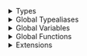 <details>
<summary>Types</summary>

  - [BitBucketCloud](./BitBucketCloud)
  - [BitBucketCloud.Activity](./BitBucketCloud.Activity)
  - [BitBucketCloud.Comment](./BitBucketCloud.Comment)
  - [BitBucketCloud.Comment.Inline](./BitBucketCloud.Comment.Inline)
  - [BitBucketCloud.Commit](./BitBucketCloud.Commit)
  - [BitBucketCloud.Commit.Author](./BitBucketCloud.Commit.Author)
  - [BitBucketCloud.Commit.Parent](./BitBucketCloud.Commit.Parent)
  - [BitBucketCloud.Content](./BitBucketCloud.Content)
  - [BitBucketCloud.MergeRef](./BitBucketCloud.MergeRef)
  - [BitBucketCloud.PullRequest](./BitBucketCloud.PullRequest)
  - [BitBucketCloud.PullRequest.Participant](./BitBucketCloud.PullRequest.Participant)
  - [BitBucketCloud.PullRequest.Participant.Role](./BitBucketCloud.PullRequest.Participant.Role)
  - [BitBucketCloud.PullRequest.State](./BitBucketCloud.PullRequest.State)
  - [BitBucketCloud.Repo](./BitBucketCloud.Repo)
  - [BitBucketCloud.User](./BitBucketCloud.User)
  - [BitBucketMetadata](./BitBucketMetadata)
  - [BitBucketServer](./BitBucketServer)
  - [BitBucketServer.Activity](./BitBucketServer.Activity)
  - [BitBucketServer.Comment](./BitBucketServer.Comment)
  - [BitBucketServer.Comment.Detail](./BitBucketServer.Comment.Detail)
  - [BitBucketServer.Comment.Detail.InnerProperties](./BitBucketServer.Comment.Detail.InnerProperties)
  - [BitBucketServer.Comment.Detail.Task](./BitBucketServer.Comment.Detail.Task)
  - [BitBucketServer.Commit](./BitBucketServer.Commit)
  - [BitBucketServer.Commit.Parent](./BitBucketServer.Commit.Parent)
  - [BitBucketServer.MergeRef](./BitBucketServer.MergeRef)
  - [BitBucketServer.Project](./BitBucketServer.Project)
  - [BitBucketServer.PullRequest](./BitBucketServer.PullRequest)
  - [BitBucketServer.PullRequest.Participant](./BitBucketServer.PullRequest.Participant)
  - [BitBucketServer.PullRequest.Reviewer](./BitBucketServer.PullRequest.Reviewer)
  - [BitBucketServer.Repo](./BitBucketServer.Repo)
  - [BitBucketServer.User](./BitBucketServer.User)
  - [DSL](./DSL)
  - [DangerDSL](./DangerDSL)
  - [DangerUtils](./DangerUtils)
  - [DangerUtils.Environment](./DangerUtils.Environment)
  - [DangerUtils.Environment.Value](./DangerUtils.Environment.Value)
  - [FileDiff](./FileDiff)
  - [FileDiff.Changes](./FileDiff.Changes)
  - [FileDiff.Hunk](./FileDiff.Hunk)
  - [FileDiff.Line](./FileDiff.Line)
  - [FileType](./FileType)
  - [Git](./Git)
  - [Git.Commit](./Git.Commit)
  - [Git.Commit.Author](./Git.Commit.Author)
  - [GitHub](./GitHub)
  - [GitHub.Commit](./GitHub.Commit)
  - [GitHub.Commit.CommitData](./GitHub.Commit.CommitData)
  - [GitHub.Issue](./GitHub.Issue)
  - [GitHub.Issue.Label](./GitHub.Issue.Label)
  - [GitHub.Issue.State](./GitHub.Issue.State)
  - [GitHub.MergeRef](./GitHub.MergeRef)
  - [GitHub.Milestone](./GitHub.Milestone)
  - [GitHub.Milestone.State](./GitHub.Milestone.State)
  - [GitHub.PullRequest](./GitHub.PullRequest)
  - [GitHub.PullRequest.Link](./GitHub.PullRequest.Link)
  - [GitHub.PullRequest.Link.Relation](./GitHub.PullRequest.Link.Relation)
  - [GitHub.PullRequest.PullRequestState](./GitHub.PullRequest.PullRequestState)
  - [GitHub.Repo](./GitHub.Repo)
  - [GitHub.RequestedReviewers](./GitHub.RequestedReviewers)
  - [GitHub.Review](./GitHub.Review)
  - [GitHub.Review.State](./GitHub.Review.State)
  - [GitHub.Team](./GitHub.Team)
  - [GitHub.User](./GitHub.User)
  - [GitHub.User.UserType](./GitHub.User.UserType)
  - [GitLab](./GitLab)
  - [GitLab.CodingKeys](./GitLab.CodingKeys)
  - [GitLab.MergeRequest](./GitLab.MergeRequest)
  - [GitLab.MergeRequest.CodingKeys](./GitLab.MergeRequest.CodingKeys)
  - [GitLab.MergeRequest.DiffRefs](./GitLab.MergeRequest.DiffRefs)
  - [GitLab.MergeRequest.Milestone](./GitLab.MergeRequest.Milestone)
  - [GitLab.MergeRequest.Milestone.CodingKeys](./GitLab.MergeRequest.Milestone.CodingKeys)
  - [GitLab.MergeRequest.Milestone.ParentIdentifier](./GitLab.MergeRequest.Milestone.ParentIdentifier)
  - [GitLab.MergeRequest.Milestone.State](./GitLab.MergeRequest.Milestone.State)
  - [GitLab.MergeRequest.Pipeline](./GitLab.MergeRequest.Pipeline)
  - [GitLab.MergeRequest.Pipeline.CodingKeys](./GitLab.MergeRequest.Pipeline.CodingKeys)
  - [GitLab.MergeRequest.Pipeline.Status](./GitLab.MergeRequest.Pipeline.Status)
  - [GitLab.MergeRequest.State](./GitLab.MergeRequest.State)
  - [GitLab.MergeRequest.TimeStats](./GitLab.MergeRequest.TimeStats)
  - [GitLab.MergeRequest.TimeStats.CodingKeys](./GitLab.MergeRequest.TimeStats.CodingKeys)
  - [GitLab.Metadata](./GitLab.Metadata)
  - [GitLab.User](./GitLab.User)
  - [GitLab.User.CodingKeys](./GitLab.User.CodingKeys)
  - [GitLab.User.State](./GitLab.User.State)
  - [Meta](./Meta)
  - [SwiftLint](./SwiftLint)
  - [SwiftLint.LintStyle](./SwiftLint.LintStyle)
  - [SwiftLint.SwiftlintPath](./SwiftLint.SwiftlintPath)
  - [SwiftLintViolation](./SwiftLintViolation)
  - [SwiftLintViolation.Severity](./SwiftLintViolation.Severity)
  - [Violation](./Violation)

</details>

<details>
<summary>Global Typealiases</summary>

  - [File](./File)

</details>

<details>
<summary>Global Variables</summary>

  - [fails](./fails)
  - [markdowns](./markdowns)
  - [messages](./messages)
  - [warnings](./warnings)

</details>

<details>
<summary>Global Functions</summary>

  - [Danger()](./Danger\(\))
  - [fail(\_:)](./fail\(_:\))
  - [fail(message:file:line:)](./fail\(message:file:line:\))
  - [markdown(\_:)](./markdown\(_:\))
  - [markdown(message:file:line:)](./markdown\(message:file:line:\))
  - [message(\_:)](./message\(_:\))
  - [message(message:file:line:)](./message\(message:file:line:\))
  - [suggestion(code:file:line:)](./suggestion\(code:file:line:\))
  - [warn(\_:)](./warn\(_:\))
  - [warn(message:file:line:)](./warn\(message:file:line:\))

</details>

<details>
<summary>Extensions</summary>

  - [DateFormatter](./DateFormatter)
  - [File](./File)
  - [Optional](./Optional)

</details>
